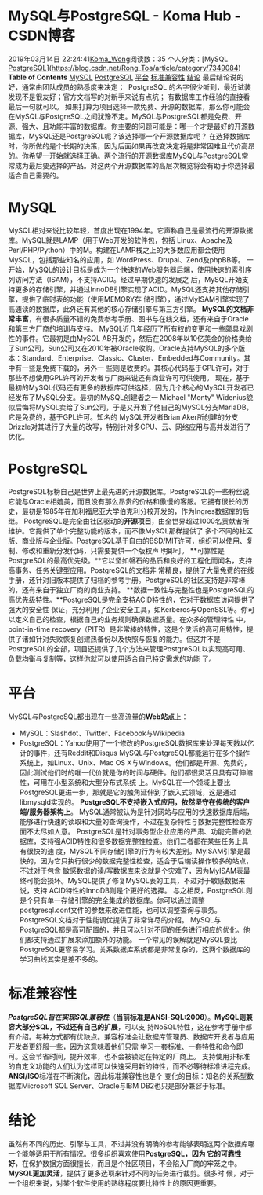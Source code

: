 # MySQL与PostgreSQL - Koma Hub - CSDN博客
2019年03月14日 22:24:41[Koma_Wong](https://me.csdn.net/Rong_Toa)阅读数：35
个人分类：[MySQL																[PostgreSQL](https://blog.csdn.net/Rong_Toa/article/category/7718480)](https://blog.csdn.net/Rong_Toa/article/category/7349084)
**Table of Contents**
[MySQL](#MySQL)
[PostgreSQL](#PostgreSQL)
[平台](#%E5%B9%B3%E5%8F%B0)
[标准兼容性](#%E6%A0%87%E5%87%86%E5%85%BC%E5%AE%B9%E6%80%A7)
[结论](#%E7%BB%93%E8%AE%BA)
最后结论说的好，通常由团队成员的熟悉度来决定； 
PostgreSQL 的名字很少听到，最近试装发现不是很友好；官方文档写的对新手来说有点坑；
有数据库工作经验的直接看最后一句就可以。
如果打算为项目选择一款免费、开源的数据库，那么你可能会在MySQL与PostgreSQL之间犹豫不定。MySQL与PostgreSQL都是免费、开源、强大、且功能丰富的数据库。你主要的问题可能是：哪一个才是最好的开源数据库，MySQL还是PostgreSQL呢？该选择哪一个开源数据库呢？
在选择数据库时，你所做的是个长期的决策，因为后面如果再改变决定将是非常困难且代价高昂的。你希望一开始就选择正确。两个流行的开源数据库MySQL与PostgreSQL常常成为最后要选择的产品。对这两个开源数据库的高层次概览将会有助于你选择最适合自己需要的。
# MySQL
MySQL相对来说比较年轻，首度出现在1994年。它声称自己是最流行的开源数据库。MySQL就是LAMP（用于Web开发的软件包，包括 Linux、Apache及Perl/PHP/Python）中的M。构建在LAMP栈之上的大多数应用都会使用MySQL，包括那些知名的应用，如 WordPress、Drupal、Zend及phpBB等。
一开始，MySQL的设计目标是成为一个快速的Web服务器后端，使用快速的索引序列访问方法（ISAM），不支持ACID。经过早期快速的发展之 后，MySQL开始支持更多的存储引擎，并通过InnoDB引擎实现了ACID。MySQL还支持其他存储引擎，提供了临时表的功能（使用MEMORY存 储引擎），通过MyISAM引擎实现了高速读的数据库，此外还有其他的核心存储引擎与第三方引擎。
**MySQL的文档非常丰富**，有很多质量不错的免费参考手册、图书与在线文档，还有来自于Oracle和第三方厂商的培训与支持。
MySQL近几年经历了所有权的变更和一些颇具戏剧性的事件。它最初是由MySQL AB开发的，然后在2008年以10亿美金的价格卖给了Sun公司，Sun公司又在2010年被Oracle收购。Oracle支持MySQL的多个版 本：Standard、Enterprise、Classic、Cluster、Embedded与Community。其中有一些是免费下载的，另外一 些则是收费的。其核心代码基于GPL许可，对于那些不想使用GPL许可的开发者与厂商来说还有商业许可可供使用。
现在，基于最初的MySQL代码还有更多的数据库可供选择，因为几个核心的MySQL开发者已经发布了MySQL分支。最初的MySQL创建者之一 Michael "Monty" Widenius貌似后悔将MySQL卖给了Sun公司，于是又开发了他自己的MySQL分支MariaDB，它是免费的，基于GPL许可。知名的 MySQL开发者Brian Aker所创建的分支Drizzle对其进行了大量的改写，特别针对多CPU、云、网络应用与高并发进行了优化。
# PostgreSQL
PostgreSQL标榜自己是世界上最先进的开源数据库。PostgreSQL的一些粉丝说它能与Oracle相媲美，而且没有那么昂贵的价格和傲慢的客服。它拥有很长的历史，最初是1985年在加利福尼亚大学伯克利分校开发的，作为Ingres数据库的后继。
PostgreSQL是完全由社区驱动的**开源项目**，由全世界超过1000名贡献者所维护。它提供了单个完整功能的版本，而不像MySQL那样提供了 多个不同的社区版、商业版与企业版。PostgreSQL基于自由的BSD/MIT许可，组织可以使用、复制、修改和重新分发代码，只需要提供一个版权声 明即可。
**可靠性是PostgreSQL的最高优先级。**它以坚如磐石的品质和良好的工程化而闻名，支持高事务、任务关键型应用。PostgreSQL的文档非 常精良，提供了大量免费的在线手册，还针对旧版本提供了归档的参考手册。PostgreSQL的社区支持是非常棒的，还有来自于独立厂商的商业支持。
**数据一致性与完整性也是PostgreSQL的高优先级特性。**PostgreSQL是完全支持ACID特性的，它对于数据库访问提供了强大的安全性 保证，充分利用了企业安全工具，如Kerberos与OpenSSL等。你可以定义自己的检查，根据自己的业务规则确保数据质量。在众多的管理特性 中，point-in-time recovery（PITR）是非常棒的特性，这是个灵活的高可用特性，提供了诸如针对失败恢复创建热备份以及快照与恢复的能力。但这并不是 PostgreSQL的全部，项目还提供了几个方法来管理PostgreSQL以实现高可用、负载均衡与复制等，这样你就可以使用适合自己特定需求的功能 了。
# 平台
MySQL与PostgreSQL都出现在一些高流量的**Web站点**上：
- MySQL：Slashdot、Twitter、Facebook与Wikipedia
- PostgreSQL：Yahoo使用了一个修改的PostgreSQL数据库来处理每天数以亿计的事件，还有Reddit和Disqus
MySQL与PostgreSQL都能运行在多个操作系统上，如Linux、Unix、Mac OS X与Windows。他们都是开源、免费的，因此测试他们时的唯一代价就是你的时间与硬件。他们都很灵活且具有可伸缩性，可用在小型系统和大型分布式系统 上。MySQL在一个领域上要比PostgreSQL更进一步，那就是它的触角延伸到了嵌入式领域，这是通过libmysqld实现的。 **PostgreSQL不支持嵌入式应用，依然坚守在传统的客户端/服务器架构上**。
MySQL通常被认为是针对网站与应用的快速数据库后端，能够进行快速的读取和大量的查询操作，不过在复杂特性与数据完整性检查方面不太尽如人意。 PostgreSQL是针对事务型企业应用的严肃、功能完善的数据库，支持强ACID特性和很多数据完整性检查。他们二者都在某些任务上具有很快的速 度，MySQL不同存储引擎的行为有较大差别。MyISAM引擎是最快的，因为它只执行很少的数据完整性检查，适合于后端读操作较多的站点，不过对于包含 敏感数据的读/写数据库来说就是个灾难了，因为MyISAM表最终可能会损坏。MySQL提供了修复MySQL表的工具，不过对于敏感数据来说，支持 ACID特性的InnoDB则是个更好的选择。
与之相反，PostgreSQL则是个只有单一存储引擎的完全集成的数据库。你可以通过调整postgresql.conf文件的参数来改进性能，也可以调整查询与事务。PostgreSQL文档对于性能调优提供了非常详尽的介绍。
MySQL与PostgreSQL都是高可配置的，并且可以针对不同的任务进行相应的优化。他们都支持通过扩展来添加额外的功能。
一个常见的误解就是MySQL要比PostgreSQL更容易学习。关系数据库系统都是非常复杂的，这两个数据库的学习曲线其实是差不多的。
# 标准兼容性
***PostgreSQL旨在实现SQL兼容性***（**当前标准是ANSI-SQL:2008**）。**MySQL则兼容大部分SQL，不过还有自己的扩展**，可以支 持NoSQL特性，这在参考手册中都有介绍。每种方式都有优缺点。兼容标准会让数据库管理员、数据库开发者与应用开发者更舒服一些，因为这意味着他们只需 学习一套标准、一套特性和命令即可。这会节省时间，提升效率，也不会被锁定在特定的厂商上。
支持使用非标准的自定义功能的人们认为这样可以快速采用新的特性，而不必等待标准进程完成。**ANSI/ISO**标准在不断演化，因此标准兼容性也是个 变化的目标：知名的关系型数据库Microsoft SQL Server、Oracle与IBM DB2也只是部分兼容于标准。
# 结论
虽然有不同的历史、引擎与工具，不过并没有明确的参考能够表明这两个数据库哪一个能够适用于所有情况。很多组织喜欢使用**PostgreSQL，因为 它的可靠性好**，在保护数据方面很擅长，而且是个社区项目，不会陷入厂商的牢笼之中。**MySQL更加灵活**，提供了更多选项来针对不同的任务进行裁剪。很多时 候，对于一个组织来说，对某个软件使用的熟练程度要比特性上的原因更重要。
